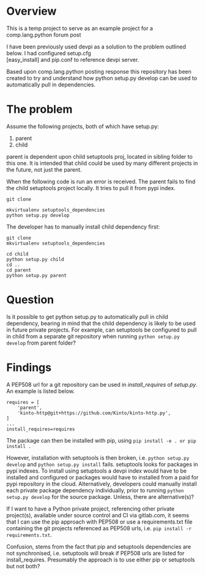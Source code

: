 Overview
========

This is a temp project to serve as an example project for a comp.lang.python forum post

I have been previously used devpi as a solution to the problem outlined below. I had configured setup.cfg                                                  
[easy_install] and pip.conf to reference devpi server.

Based upon comp.lang.python posting response this repository has been created to try and understand how python 
setup.py develop can be used to automatically pull in dependencies.

The problem
===========
Assume the following projects, both of which have setup.py:
1. parent
2. child

parent is dependent upon child setuptools proj, located in sibling folder to this one.
It is intended that child could be used by many different projects in the future, not just the parent.
 
When the following code is run an error is received. The parent fails to find
the child setuptools project locally. It tries to pull it from pypi index.  

```
git clone

mkvirtualenv setuptools_dependencies
python setup.py develop
```

The developer has to manually install child dependency first:

```
git clone
mkvirtualenv setuptools_dependencies

cd child
python setup.py child
cd ..
cd parent
python setup.py parent
```

Question
========
Is it possible to get python setup.py to automatically pull in child dependency, bearing in
mind that the child dependency is likely to be used in future private projects.
For example, can setuptools be configured to pull in child from a separate git repository
when running ```python setup.py develop``` from parent folder?

Findings
========
A PEP508 url for a git repository can be used in *install_requires* of *setup.py*. An example is listed below.
```
requires = [
    'parent',
    'kinto-http@git+https://github.com/Kinto/kinto-http.py',
]
...
install_requires=requires
```
The package can then be installed with pip, using ```pip install -e . or pip install .```

However, installation with setuptools is then broken, i.e. ```python setup.py develop``` and ```python setup.py install``` fails. setuptools looks for packages in pypi indexes. To install using setuptools a devpi index would have to be installed and configured or packages would have to installed from a paid for pypi repository in the cloud. Alternatively, developers could manually install each private package dependency individually, prior to running ```python setup.py develop``` for the source package. Unless, there are alternative(s)?

If I want to have a Python private project, referencing other private project(s), available under source control and CI via gitlab.com, it seems that I can use the pip approach with PEP508 or use a requirements.txt file containing the git projects referenced as PEP508 urls, i.e. ```pip install -r requirements.txt```.

Confusion, stems from the fact that pip and setuptools dependencies are not synchronised, i.e. setuptools will break if PEP508 urls are listed for install_requires. Presumably the approach is to use either pip or setuptools but not both? 



